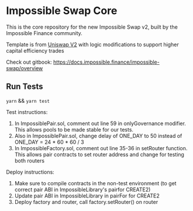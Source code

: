 # Impossible Swap Core

This is the core repository for the new Impossible Swap v2, built by the Impossible Finance community.

Template is from [Uniswap V2](https://github.com/Uniswap/uniswap-v2-core) with logic modifications to support higher capital efficiency trades

Check out gitbook:
https://docs.impossible.finance/impossible-swap/overview

## Run Tests

`yarn` && `yarn test`

Test instructions:
1. In ImpossiblePair.sol, comment out line 59 in onlyGovernance modifier. This allows pools to be made stable for our tests.
2. Also in ImpossiblePair.sol, change delay of ONE_DAY to 50 instead of ONE_DAY = 24 * 60 * 60 / 3
3. In ImpossibleFactory.sol, comment out line 35-36 in setRouter function. This allows pair contracts to set router address and change for testing both routers

Deploy instructions:
1. Make sure to compile contracts in the non-test environment (to get correct pair ABI in ImpossibleLibrary's pairfor CREATE2)
2. Update pair ABI in ImpossibleLibrary in pairFor for CREATE2
3. Deploy factory and router, call factory.setRouter() on router

